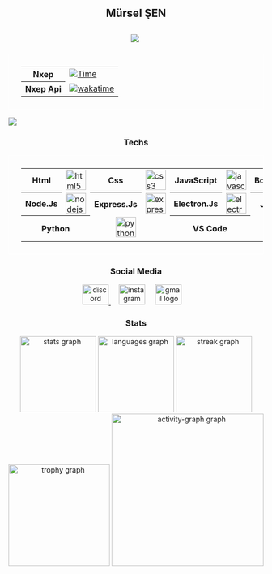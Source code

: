  

<h2 align="center" style="border:0;">
  Mürsel ŞEN 
  <br/><br/>
  <img src="https://visitor-badge.laobi.icu/badge?page_id=murselsen.murselsen&" />
  <img class="all-time-badge tip" title=""
    src="[/badge/user/602e419d-f1c9-4979-ac85-a3da5d93f7e7.svg](https://wakatime.com/badge/user/602e419d-f1c9-4979-ac85-a3da5d93f7e7.svg)"
    data-original-title="Total time coded since Jun 7 2023">
</h2>

<div align="center">
  <table  style="border: 1px solid white; padding:1.5rem;">
    <tr>
      <th>
        <b>Nxep</b>
      </th>
      <td>
        <a
          href="https://wakatime.com/badge/user/602e419d-f1c9-4979-ac85-a3da5d93f7e7/project/420141e0-5a99-479a-afa8-54ae968a5a57">
          <img
            src="https://wakatime.com/badge/user/602e419d-f1c9-4979-ac85-a3da5d93f7e7/project/420141e0-5a99-479a-afa8-54ae968a5a57.svg"
            alt="Time">
        </a>
      </td>
    </tr>
    <tr>
      <th>
        <b>Nxep Api </b>
      </th>
      <td>
       <a href="https://wakatime.com/badge/user/602e419d-f1c9-4979-ac85-a3da5d93f7e7/project/c307bc9d-598e-4efa-befa-edb94ceb95d3">
        <img src="https://wakatime.com/badge/user/602e419d-f1c9-4979-ac85-a3da5d93f7e7/project/c307bc9d-598e-4efa-befa-edb94ceb95d3.svg" alt="wakatime">
       </a>
      </td>
    </tr>
  </table>
</div>

![](https://github-contributor-stats.vercel.app/api?username=ozncncyr&limit=5&theme=gruvbox&combine_all_yearly_contributions=true)

<div>
<div  align="center">
  <h3 align="center">Techs</h3>
  <table style="border: 1px solid white; padding:1.5rem;">
    <tr>
      <th>
        <b>Html</b>
      </th>
      <td>
         <img src="https://cdn.jsdelivr.net/gh/devicons/devicon/icons/html5/html5-original.svg" alt="html5 logo" height="40" />
  <img width="12" />
      </td>
      <th>
        <b>Css</b>
      </th>
      <td>
          <img src="https://cdn.jsdelivr.net/gh/devicons/devicon/icons/css3/css3-original.svg" alt="css3 logo" height="40" />
  <img width="12" />
      </td>
      <th>
        <b>JavaScript</b>
      </th>
      <td> 
         <img src="https://cdn.simpleicons.org/javascript/F7DF1E" alt="javascript logo" height="40" />
          <img width="12" />
      </td>
      <th>
        <b>BootStrap</b>
      </th>
      <td>
        <img src="https://cdn.jsdelivr.net/gh/devicons/devicon/icons/bootstrap/bootstrap-original.svg" alt="bootstrap logo" height="40" />
        <img width="12" />
      </td>
    </tr>
    <!-- Node.Js and Frameworks -->
    <tr>
      <th>
        <b>Node.Js</b>
      </th>
      <td>
         <img src="https://cdn.simpleicons.org/nodedotjs/339933" alt="nodejs logo" height="40" />
          <img width="12" />
      </td>
      <th>
        <b>Express.Js</b>
      </th>
      <td> 
        <img src="https://cdn.simpleicons.org/express/fff000" alt="express logo" height="40" />
        <img width="12" />
      </td>
      <th>
        <b>Electron.Js</b>
      </th>
      <td>
        <img src="https://cdn.simpleicons.org/electron/47848F" alt="electron logo" height="40" />
        <img width="12" />
      </td>
      <th>
        <b>Jquery</b>
      </th>
      <td>
        <img src="https://cdn.simpleicons.org/jquery/47848F" alt="jquery logo" height="40" />
        <img width="12" />
      </td>
    </tr>
    <!-- Other Languages -->
    <tr >
      <th colspan="2" align="center">
        <b >Python</b>
      </th>
      <td colspan="2" align="center">
         <img src="https://cdn.jsdelivr.net/gh/devicons/devicon/icons/python/python-original.svg" alt="python logo" height="40" />
          <img width="12" />
      </td>
      <th colspan="2" align="center">
        <b>VS Code</b>
      </th>
       <td colspan="2" align="center">
         <img src="https://cdn.jsdelivr.net/gh/devicons/devicon/icons/vscode/vscode-original.svg" alt="vscode logo" height="40" />
        <img width="12" />
      </td>
    </tr>
  </table>
</div>
</div>

<div align="center">
  <h3>Social Media</h3>

  <a href="discord.com/users/643474762085040138" target='__blank'>
    <img
      src="https://raw.githubusercontent.com/poyrazavsever/readme-maker/9f115e8a71eadd6caeab48174a2e91b08a11ba03/public/SocialMedia/discord/default.svg"
      alt="discord logo" height="40" width="52" />
  </a>
  <img width="12" />
  <a href="https://www.instagram.com/35_mursel/" target='__blank'>
    <img
      src="https://raw.githubusercontent.com/poyrazavsever/readme-maker/9f115e8a71eadd6caeab48174a2e91b08a11ba03/public/SocialMedia/instagram/default.svg"
      alt="instagram logo" height="40" width="52" /></a>
  <img width="12" />
  <a href="murselsen803@gmail.com" target='__blank'>
    <img
      src="https://raw.githubusercontent.com/poyrazavsever/readme-maker/9f115e8a71eadd6caeab48174a2e91b08a11ba03/public/SocialMedia/gmail/default.svg"
      alt="gmail logo" height="40" width="52" /></a>
  <img width="12" />
</div>
<div align="center">
  <h3 >Stats</h3>
  <div align="center">
    <img
      src="https://github-readme-stats.vercel.app/api?username=murselsen&hide_title=false&hide_rank=false&show_icons=true&include_all_commits=true&count_private=true&disable_animations=false&theme=dracula&locale=en&hide_border=false&order=1"
      height="150" alt="stats graph" />
    <img
      src="https://github-readme-stats.vercel.app/api/top-langs?username=murselsen&locale=en&hide_title=false&layout=compact&card_width=320&langs_count=5&theme=dracula&hide_border=false&order=2"
      height="150" alt="languages graph" />
    <img
      src="https://streak-stats.demolab.com?user=murselsen&locale=en&mode=daily&theme=dracula&hide_border=false&border_radius=5&order=3"
      height="150" alt="streak graph" />
    <img
      src="https://github-profile-trophy.vercel.app?username=murselsen&theme=dracula&column=-1&row=1&margin-w=8&margin-h=8&no-bg=false&no-frame=false&order=4"
      height="200" alt="trophy graph" />
    <img
      src="https://github-readme-activity-graph.vercel.app/graph?username=murselsen&radius=16&theme=react&area=true&order=5"
      height="300" alt="activity-graph graph" />
  </div>
</div>
